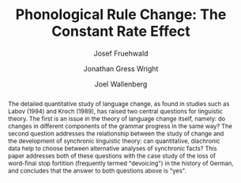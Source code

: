 ---
abstract: 'The detailed quantitative study of language change, as found in studies
  such as Labov (1994) and Kroch (1989), has raised two central questions for linguistic
  theory. The first is an issue in the theory of language change itself, namely: do
  changes in different components of the grammar progress in the same way? The second
  question addresses the relationship between the study of change and the development
  of synchronic linguistic theory: can quantitative, diachronic data help to choose
  between alternative analyses of synchronic facts? This paper addresses both of these
  questions with the case study of the loss of word-final stop fortition (frequently
  termed "devoicing") in the history of German, and concludes that the answer to both
  questions above is "yes".'
author:
- Josef Fruehwald
- Jonathan Gress Wright
- Joel Wallenberg
category: paper
layout: publication
published: The proceedings of the NorthEastern Linguistic Society NELS
title: 'Phonological Rule Change: The Constant Rate Effect'
volume: '40'
year: '2013'
---